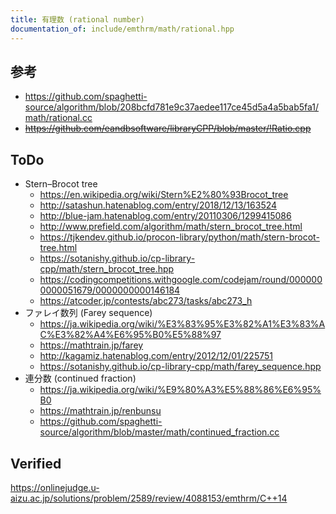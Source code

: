 ```yaml
---
title: 有理数 (rational number)
documentation_of: include/emthrm/math/rational.hpp
---
```



## 参考

- https://github.com/spaghetti-source/algorithm/blob/208bcfd781e9c37aedee117ce45d5a4a5bab5fa1/math/rational.cc
- ~~https://github.com/eandbsoftware/libraryCPP/blob/master/!Ratio.cpp~~


## ToDo

- Stern–Brocot tree
  - https://en.wikipedia.org/wiki/Stern%E2%80%93Brocot_tree
  - http://satashun.hatenablog.com/entry/2018/12/13/163524
  - http://blue-jam.hatenablog.com/entry/20110306/1299415086
  - http://www.prefield.com/algorithm/math/stern_brocot_tree.html
  - https://tjkendev.github.io/procon-library/python/math/stern-brocot-tree.html
  - https://sotanishy.github.io/cp-library-cpp/math/stern_brocot_tree.hpp
  - https://codingcompetitions.withgoogle.com/codejam/round/0000000000051679/0000000000146184
  - https://atcoder.jp/contests/abc273/tasks/abc273_h
- ファレイ数列 (Farey sequence)
  - https://ja.wikipedia.org/wiki/%E3%83%95%E3%82%A1%E3%83%AC%E3%82%A4%E6%95%B0%E5%88%97
  - https://mathtrain.jp/farey
  - http://kagamiz.hatenablog.com/entry/2012/12/01/225751
  - https://sotanishy.github.io/cp-library-cpp/math/farey_sequence.hpp
- 連分数 (continued fraction)
  - https://ja.wikipedia.org/wiki/%E9%80%A3%E5%88%86%E6%95%B0
  - https://mathtrain.jp/renbunsu
  - https://github.com/spaghetti-source/algorithm/blob/master/math/continued_fraction.cc


## Verified

https://onlinejudge.u-aizu.ac.jp/solutions/problem/2589/review/4088153/emthrm/C++14
